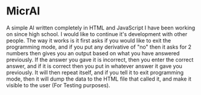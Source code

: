 # MicrAI
A simple AI written completely in HTML and JavaScript I have been working on since high school. I would like to continue it's development with other people.
	The way it works is it first asks if you would like to exit the programming mode, and if you put any derivative of "no" then it asks for 2 numbers then gives you an output
based on what you have answered previously.
If the answer you gave it is incorrect, then you enter the correct answer, and if it is correct then you put in whatever answer it gave you previously.
It will then repeat itself, and if you tell it to exit programming mode, then it will dump the data to the HTML file that called it, and make it visible to the user
(For Testing purposes).
